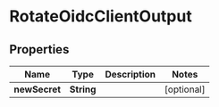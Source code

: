 

# RotateOidcClientOutput


## Properties

Name | Type | Description | Notes
------------ | ------------- | ------------- | -------------
**newSecret** | **String** |  |  [optional]



